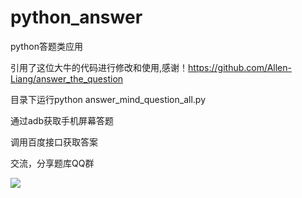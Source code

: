 # python_answer

python答题类应用

引用了这位大牛的代码进行修改和使用,感谢！https://github.com/Allen-Liang/answer_the_question

目录下运行python answer_mind_question_all.py

通过adb获取手机屏幕答题

调用百度接口获取答案

交流，分享题库QQ群

![](https://github.com/cxs1994/python_answer/blob/master/gitpic/20180121104004.jpg)<br>
